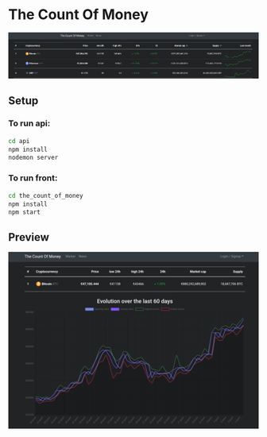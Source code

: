 # The Count Of Money

![list cryptos](./preview/list.png)

## Setup

### To run api:

```bash
cd api
npm install
nodemon server
```

### To run front:

```bash
cd the_count_of_money
npm install
npm start
```

## Preview

![details cryptos](./preview/details.png)
